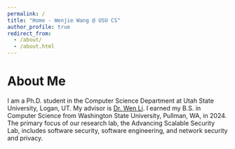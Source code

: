 ```yaml
---
permalink: /
title: "Home - Wenjie Wang @ USU CS"
author_profile: true
redirect_from: 
  - /about/
  - /about.html
---
```


About Me
======
I am a Ph.D. student in the Computer Science Department at Utah State University, Logan, UT. My advisor is [Dr. Wen Li](https://awen-li.github.io/). I earned my B.S. in Computer Science from Washington State University, Pullman, WA, in 2024. The primary focus of our research lab, the Advancing Scalable Security Lab, includes software security, software engineering, and network security and privacy.

